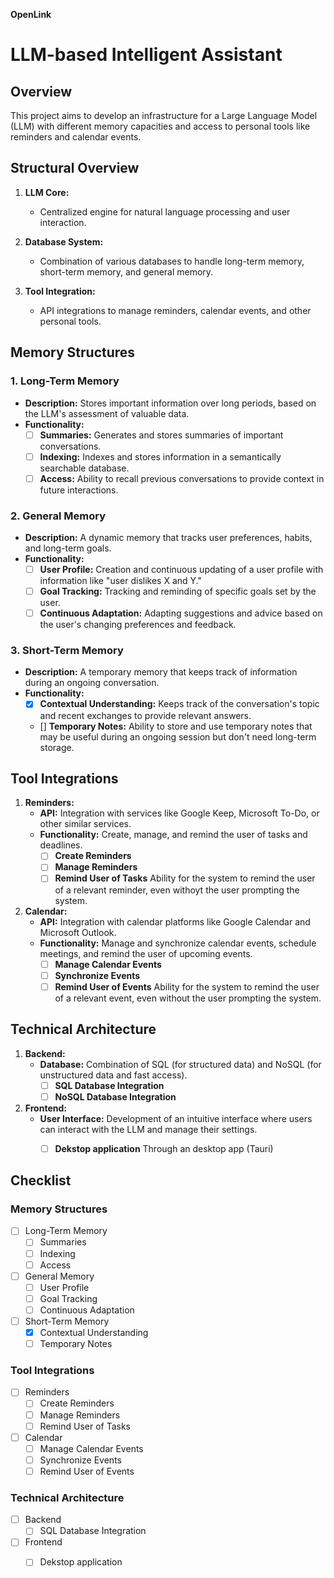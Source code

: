 **OpenLink**


# LLM-based Intelligent Assistant

## Overview

This project aims to develop an infrastructure for a Large Language Model (LLM) with different memory capacities and access to personal tools like reminders and calendar events.

## Structural Overview

1. **LLM Core:**
   - Centralized engine for natural language processing and user interaction.

2. **Database System:**
   - Combination of various databases to handle long-term memory, short-term memory, and general memory.

3. **Tool Integration:**
   - API integrations to manage reminders, calendar events, and other personal tools.

## Memory Structures

### 1. Long-Term Memory
- **Description:** Stores important information over long periods, based on the LLM's assessment of valuable data.
- **Functionality:**
  - [ ] **Summaries:** Generates and stores summaries of important conversations.
  - [ ] **Indexing:** Indexes and stores information in a semantically searchable database.
  - [ ] **Access:** Ability to recall previous conversations to provide context in future interactions.

### 2. General Memory
- **Description:** A dynamic memory that tracks user preferences, habits, and long-term goals.
- **Functionality:**
  - [ ] **User Profile:** Creation and continuous updating of a user profile with information like "user dislikes X and Y."
  - [ ] **Goal Tracking:** Tracking and reminding of specific goals set by the user.
  - [ ] **Continuous Adaptation:** Adapting suggestions and advice based on the user's changing preferences and feedback.

### 3. Short-Term Memory
- **Description:** A temporary memory that keeps track of information during an ongoing conversation.
- **Functionality:**
  - [x] **Contextual Understanding:** Keeps track of the conversation's topic and recent exchanges to provide relevant answers.
  - [] **Temporary Notes:** Ability to store and use temporary notes that may be useful during an ongoing session but don't need long-term storage.

## Tool Integrations

1. **Reminders:**
   - **API:** Integration with services like Google Keep, Microsoft To-Do, or other similar services.
   - **Functionality:** Create, manage, and remind the user of tasks and deadlines.
     - [ ] **Create Reminders**
     - [ ] **Manage Reminders**
     - [ ] **Remind User of Tasks** Ability for the system to remind the user of a relevant reminder, even withoyt the user prompting the system.

2. **Calendar:**
   - **API:** Integration with calendar platforms like Google Calendar and Microsoft Outlook.
   - **Functionality:** Manage and synchronize calendar events, schedule meetings, and remind the user of upcoming events.
     - [ ] **Manage Calendar Events**
     - [ ] **Synchronize Events**
     - [ ] **Remind User of Events** Ability for the system to remind the user of a relevant event, even without the user prompting the system.

## Technical Architecture

1. **Backend:**
   - **Database:** Combination of SQL (for structured data) and NoSQL (for unstructured data and fast access).
     - [ ] **SQL Database Integration**
     - [ ] **NoSQL Database Integration**

2. **Frontend:**
   - **User Interface:** Development of an intuitive interface where users can interact with the LLM and manage their settings.
     - [ ] **Dekstop application** Through an desktop app (Tauri)



## Checklist

### Memory Structures
- [ ] Long-Term Memory
  - [ ] Summaries
  - [ ] Indexing
  - [ ] Access
- [ ] General Memory
  - [ ] User Profile
  - [ ] Goal Tracking
  - [ ] Continuous Adaptation
- [ ] Short-Term Memory
  - [x] Contextual Understanding
  - [ ] Temporary Notes

### Tool Integrations
- [ ] Reminders
  - [ ] Create Reminders
  - [ ] Manage Reminders
  - [ ] Remind User of Tasks
- [ ] Calendar
  - [ ] Manage Calendar Events
  - [ ] Synchronize Events
  - [ ] Remind User of Events

### Technical Architecture
- [ ] Backend
  - [ ] SQL Database Integration
- [ ] Frontend
  - [ ] Dekstop application

